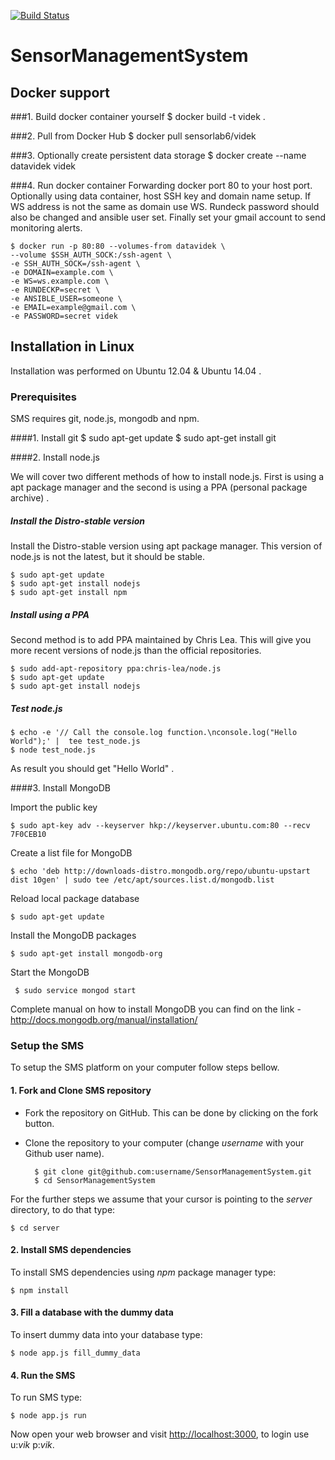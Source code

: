 [![Build Status](https://travis-ci.org/sensorlab/SensorManagementSystem.svg?branch=master)](https://travis-ci.org/sensorlab/SensorManagementSystem)

SensorManagementSystem
======================

## Docker support
###1. Build docker container yourself
    $ docker build -t videk .

###2. Pull from Docker Hub
    $ docker pull sensorlab6/videk

###3. Optionally create persistent data storage
    $ docker create --name datavidek videk

###4. Run docker container
Forwarding docker port 80 to your host port. Optionally using data container,
host SSH key and domain name setup. If WS address is not the same as domain
use WS. Rundeck password should also be changed and ansible user set. Finally
set your gmail account to send monitoring alerts.  

    $ docker run -p 80:80 --volumes-from datavidek \  
    --volume $SSH_AUTH_SOCK:/ssh-agent \  
    -e SSH_AUTH_SOCK=/ssh-agent \  
    -e DOMAIN=example.com \  
    -e WS=ws.example.com \  
    -e RUNDECKP=secret \  
    -e ANSIBLE_USER=someone \  
    -e EMAIL=example@gmail.com \  
    -e PASSWORD=secret videk

## Installation in Linux
Installation was performed on Ubuntu 12.04 & Ubuntu 14.04 .

### Prerequisites  

SMS requires git, node.js, mongodb and npm.

####1. Install git
    $ sudo apt-get update
    $ sudo apt-get install git

####2. Install node.js

   We will cover two different methods of  how to install node.js. First is using a apt package manager and the second is using a PPA (personal package archive) .

##### Install the Distro-stable version

Install the Distro-stable version using apt package manager. This version of node.js is not the latest, but it should be stable.

    $ sudo apt-get update
    $ sudo apt-get install nodejs
    $ sudo apt-get install npm

##### Install using a PPA

Second method is to add PPA maintained by Chris Lea. This will give you more recent versions of node.js than the official repositories.

    $ sudo add-apt-repository ppa:chris-lea/node.js
    $ sudo apt-get update
    $ sudo apt-get install nodejs

##### Test node.js

    $ echo -e '// Call the console.log function.\nconsole.log("Hello World");' |  tee test_node.js
    $ node test_node.js

As result you should get  "Hello World" .

####3. Install MongoDB

Import the public key

    $ sudo apt-key adv --keyserver hkp://keyserver.ubuntu.com:80 --recv 7F0CEB10

Create a list file for MongoDB

    $ echo 'deb http://downloads-distro.mongodb.org/repo/ubuntu-upstart dist 10gen' | sudo tee /etc/apt/sources.list.d/mongodb.list

Reload local package database

    $ sudo apt-get update

Install the MongoDB packages

    $ sudo apt-get install mongodb-org

Start the MongoDB

     $ sudo service mongod start

Complete manual on how to install MongoDB you can find on the link -
   http://docs.mongodb.org/manual/installation/


### Setup the SMS
To setup the SMS platform on your computer follow steps bellow.

#### 1. Fork and Clone SMS repository
- Fork the  repository on GitHub. This can be done by clicking on the fork button.
- Clone the repository to your computer (change _username_ with your Github user name).

        $ git clone git@github.com:username/SensorManagementSystem.git
        $ cd SensorManagementSystem

For the further steps we assume that your cursor is pointing to the _server_ directory, to do that type:

    $ cd server

#### 2. Install SMS dependencies
To install SMS dependencies using _npm_ package manager type:

    $ npm install

#### 3. Fill a database with the dummy data
To insert dummy data into your database type:

    $ node app.js fill_dummy_data

#### 4. Run the SMS
 To run SMS type:

    $ node app.js run

Now open your web browser and visit [http://localhost:3000](http://localhost:3000/), to login use u:_vik_  p:_vik_.
